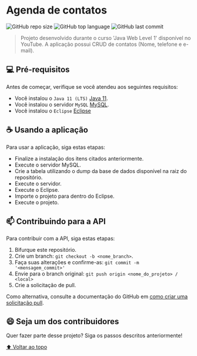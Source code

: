 # Agenda de contatos

<!---Esses são exemplos. Veja https://shields.io para outras pessoas ou para personalizar este conjunto de escudos. Você pode querer incluir dependências, status do projeto e informações de licença aqui--->

![GitHub repo size](https://img.shields.io/github/repo-size/mateuussilvapb/agenda_java_web?style=plastic)
![GitHub top language](https://img.shields.io/github/languages/top/mateuussilvapb/agenda_java_web?style=plastic)
![GitHub last commit](https://img.shields.io/github/last-commit/mateuussilvapb/agenda_java_web?style=plastic)

> Projeto desenvolvido durante o curso 'Java Web Level 1' disponível no YouTube.
> A aplicação possui CRUD de contatos (Nome, telefone e e-mail).

## 💻 Pré-requisitos

Antes de começar, verifique se você atendeu aos seguintes requisitos:
<!---Estes são apenas requisitos de exemplo. Adicionar, duplicar ou remover conforme necessário--->
* Você instalou o `Java 11 (LTS)` [Java 11](https://www.oracle.com/br/java/technologies/javase/jdk11-archive-downloads.html). 
* Você instalou o servidor `MySQL` [MySQL](https://dev.mysql.com/downloads/mysql/).
* Você instalou o `Eclipse` [Eclipse](https://www.eclipse.org/downloads/)

## ☕ Usando a aplicação

Para usar a aplicação, siga estas etapas:

* Finalize a instalação dos itens citados anteriormente.
* Execute o servidor MySQL.
* Crie a tabela utilizando o dump da base de dados disponível na raiz do repositório.
* Execute o servidor.
* Execute o Eclipse.
* Importe o projeto para dentro do Eclipse.
* Execute o projeto.

## 📫 Contribuindo para a API
<!---Se o seu README for longo ou se você tiver algum processo ou etapas específicas que deseja que os contribuidores sigam, considere a criação de um arquivo CONTRIBUTING.md separado--->
Para contribuir com a API, siga estas etapas:

1. Bifurque este repositório.
2. Crie um branch: `git checkout -b <nome_branch>`.
3. Faça suas alterações e confirme-as: `git commit -m '<mensagem_commit>'`
4. Envie para o branch original: `git push origin <nome_do_projeto> / <local>`
5. Crie a solicitação de pull.

Como alternativa, consulte a documentação do GitHub em [como criar uma solicitação pull](https://help.github.com/en/github/collaborating-with-issues-and-pull-requests/creating-a-pull-request).

## 😄 Seja um dos contribuidores<br>

Quer fazer parte desse projeto? Siga os passos descritos anteriormente!

[⬆ Voltar ao topo](#Agenda-de-contatos)<br>
